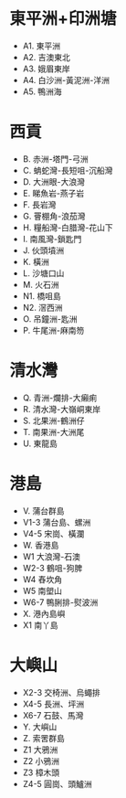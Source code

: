 # 東平洲+印洲塘
- A1. 東平洲
- A2. 吉澳東北
- A3. 娥眉東岸
- A4. 白沙洲-黃泥洲-洋洲
- A5. 鴨洲海
# 西貢
- B. 赤洲-塔門-弓洲
- C. 蚺蛇灣-長短咀-沉船灣
- D. 大洲眼-大浪灣
- E. 睇魚岩-燕子岩
- F. 長岩灣
- G. 罾棚角-浪茄灣
- H. 糧船灣-白腊灣-花山下
- I. 南風灣-鎖匙門
- J. 伙頭墳洲
- K. 橫洲
- L. 沙塘口山
- M. 火石洲
- N1. 橋咀島
- N2. 滘西洲
- O. 吊鐘洲-匙洲
- P. 牛尾洲-麻南笏
# 清水灣
- Q. 青洲-爛排-大癩痢
- R. 清水灣-大嶺峒東岸
- S. 北果洲-鶴洲仔
- T. 南果洲-大洲尾
- U. 東龍島
# 港島
- V. 蒲台群島
- V1-3 蒲台島、螺洲
- V4-5 宋崗、橫瀾
- W. 香港島
- W1 大浪灣-石澳
- W2-3 鶴咀-狗脾
- W4 舂坎角
- W5 南塱山
- W6-7 鴨脷排-熨波洲
- X. 港內島嶼
- X1 南丫島
# 大嶼山
- X2-3 交椅洲、烏蠅排
- X4-5 長洲、坪洲
- X6-7 石鼓、馬灣
- Y. 大嶼山
- Z. 索罟群島
- Z1 大鴉洲
- Z2 小鴉洲
- Z3 樟木頭
- Z4-5 圓崗、頭鱸洲
